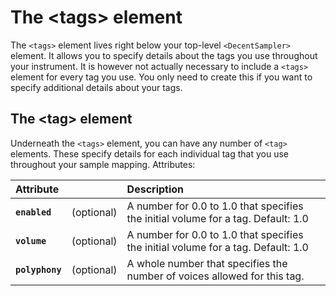 The &lt;tags&gt; element
========================

The `<tags>` element lives right below your top-level `<DecentSampler>` element. It allows you to specify details about the tags you use throughout your instrument. It is however not actually necessary to include a `<tags>` element for every tag you use. You only need to create this if you want to specify additional details about your tags.

## The &lt;tag&gt; element
Underneath the `<tags>` element, you can have any number of `<tag>` elements. These specify details for each individual tag that you use throughout your sample mapping. Attributes:

| Attribute       |            | Description                                                                       |
|:----------------|:-----------|:----------------------------------------------------------------------------------|
| **`enabled`**   | (optional) | A number for 0.0 to 1.0 that specifies the initial volume for a tag. Default: 1.0 |
| **`volume`**    | (optional) | A number for 0.0 to 1.0 that specifies the initial volume for a tag. Default: 1.0 |
| **`polyphony`** | (optional) | A whole number that specifies the number of voices allowed for this tag.          |
